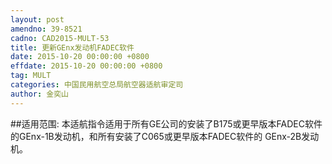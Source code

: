 ```yaml
---
layout: post
amendno: 39-8521
cadno: CAD2015-MULT-53
title: 更新GEnx发动机FADEC软件
date: 2015-10-20 00:00:00 +0800
effdate: 2015-10-20 00:00:00 +0800
tag: MULT
categories: 中国民用航空总局航空器适航审定司
author: 金奕山
---
```


##适用范围:
本适航指令适用于所有GE公司的安装了B175或更早版本FADEC软件的GEnx-1B发动机，和所有安装了C065或更早版本FADEC软件的 GEnx-2B发动机。

